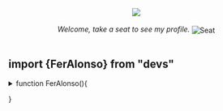 <p align="center">
  <a href="https://github.com/DenverCoder1/readme-typing-svg"><img src="https://readme-typing-svg.herokuapp.com?font=Time+New+Roman&color=%519bff&size=35&center=true&vCenter=true&width=750&height=100&lines=/**+Hey+there+I'm+Fernando+Alonso+👋+*/"></a>
</p>

<div align="center">
  <i>Welcome, take a seat to see my profile.</i>
  <img align="center" width=250px alt="Seat" src="https://media.giphy.com/media/oWjyixDbWuAk8/giphy.gif?cid=790b7611non01xht41tn9g8pxgwuym9okmo8i09rehf0j8nq&ep=v1_gifs_search&rid=giphy.gif&ct=g" />
</div>
<br>

<h2>import {FerAlonso} from "devs"</h2>

<details>

<summary>function FerAlonso(){</summary>

<img align="center" src="https://media.giphy.com/media/n94wn2zANUnU3Q4di0/giphy.gif?cid=ecf05e47f3jd05nj21t5231e3ybyiqaqypz1m1rdclwsdluk&ep=v1_stickers_search&rid=giphy.gif&ct=s" width="100px">&nbsp;***About me***

I am a computer engineering student, currently halfway through my degree. I am expanding my knowledge in both front-end and back-end development, and I work as a software developer at a company that creates systems for carpentry. I love to learn and build something new, productive, innovative and creative.

<img align="right" width=300px alt="Computing" src="https://media.giphy.com/media/vpURqIvpuDguQ/giphy.gif?cid=ecf05e47p7cc84cl268a05935mrmbm14z3w0h4uc0bre2xpp&ep=v1_gifs_search&rid=giphy.gif&ct=g" />

- 🌱 I’m currently learning ...
  - Nest.js
  - Angular
- 👯 I’m looking forward to collaborate on open source projects.
- ✔ Ask me about anything, I am happy to help<br>
- Outside tech, 💜I love streaming on twitch, 🎮 playing videogames, 🎵 listening to music, and 📖 reading science books.
- 👾 Additionally, I create content about programming/technology on my social media, so feel free to check out my profile!
- 📫 Reach out to me at: <a href="valenwerlecontacto@gmail.com">valenwerlecontacto@gmail.com</a>

<div>
<h2> Tools & Technologies </h4>
<div>
  <img align="right" width=350px alt="languajes" src="https://github-readme-stats.vercel.app/api/top-langs/?username=FerAlonso17&layout=compact&theme=dark" />
 
  <div>
    <img align="left" src="https://img.shields.io/badge/HTML5-E34F26?style=for-the-badge&logo=html5&logoColor=white">
    <img align="left" src="https://img.shields.io/badge/CSS3-1572B6?style=for-the-badge&logo=css3&logoColor=white">
    <img align="left" src="https://img.shields.io/badge/JavaScript-F7DF1E?style=for-the-badge&logo=javascript&logoColor=black">
    <img align="left" src="https://img.shields.io/badge/react-%2320232a.svg?style=for-the-badge&logo=react&logoColor=%2361DAFB">
    <img align="left" src="https://img.shields.io/badge/node.js-6DA55F?style=for-the-badge&logo=node.js&logoColor=white">
  </div>
</div>
<br><br>
<img align="left" src="https://img.shields.io/badge/express.js-%23404d59.svg?style=for-the-badge&logo=express&logoColor=%2361DAFB">
<img align="left" src= "https://img.shields.io/badge/postgres-%23316192.svg?style=for-the-badge&logo=postgresql&logoColor=white">
<img align="left" src= "https://img.shields.io/badge/MongoDB-%234ea94b.svg?style=for-the-badge&logo=mongodb&logoColor=white">
<img align="left" src="https://img.shields.io/badge/Git-F05032?style=for-the-badge&logo=git&logoColor=white">
<br><br>
<img align="left" src="https://img.shields.io/badge/tailwindcss-%2338B2AC.svg?style=for-the-badge&logo=tailwind-css&logoColor=white">
<img align="left" src="https://img.shields.io/badge/Sequelize-52B0E7?style=for-the-badge&logo=Sequelize&logoColor=white">
<img align="left" src="https://img.shields.io/badge/Postman-FF6C37?style=for-the-badge&logo=postman&logoColor=white">
<img align="left" src="https://img.shields.io/badge/zod-%233068b7.svg?style=for-the-badge&logo=zod&logoColor=white">  



<br><br><br><br>

  <h2>You can connect with me on:<img src='https://raw.githubusercontent.com/ShahriarShafin/ShahriarShafin/main/Assets/handshake.gif' width="100px"> </h2>

<p align="center">
  <a href="fernando17995@gmail.com" >
    <img align="center" alt="Shourya742 | Gmail" width="26px" src="https://github.com/SatYu26/SatYu26/blob/master/Assets/Gmail.svg" />
  </a> &nbsp;&nbsp;
  
  <a href="https://www.linkedin.com/in/fernando-alonso-angeles-millones-3a5715170/" target="_blank">
    <img align="center" alt="Shourya742 | Linkedin" width="24px" src="https://github.com/SatYu26/SatYu26/blob/master/Assets/Linkedin.svg" />
  </a> &nbsp;&nbsp;
<p>
</details>

}

<!--
<h1 align="center"><b>/** Hey there! I'm Fernando Alonso 👋 */</b></h1>
**FerAlonso17/FerAlonso17** is a ✨ _special_ ✨ repository because its `README.md` (this file) appears on your GitHub profile.
Always+learning+new+things
Here are some ideas to get you started:

- 🔭 I’m currently working on ...
- 🌱 I’m currently learning ...
- 👯 I’m looking to collaborate on ...
- 🤔 I’m looking for help with ...
- 💬 Ask me about ...
- 📫 How to reach me: ...
- 😄 Pronouns: ...
- ⚡ Fun fact: ...
-->
